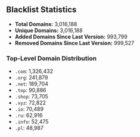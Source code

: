 ## Blacklist Statistics

- **Total Domains:** 3,016,188
- **Unique Domains:** 3,016,188
- **Added Domains Since Last Version:** 993,799
- **Removed Domains Since Last Version:** 999,527

### Top-Level Domain Distribution

-  `.com`: 1,326,432
-  `.org`: 241,879
-  `.net`: 189,704
-  `.top`: 90,886
-  `.shop`: 73,705
-  `.xyz`: 72,822
-  `.io`: 70,489
-  `.ru`: 62,916
-  `.info`: 52,475
-  `.pl`: 48,987
